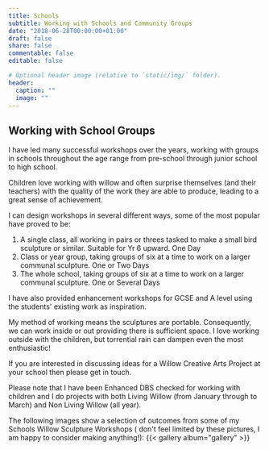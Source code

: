 ```yaml
---
title: Schools
subtitle: Working with Schools and Community Groups
date: "2018-06-28T00:00:00+01:00"
draft: false
share: false
commentable: false
editable: false

# Optional header image (relative to `static/img/` folder).
header:
  caption: ""
  image: ""
---
```

## Working with School Groups
I have led many successful workshops over the years, working with groups in schools throughout the age range 
from pre-school through junior school to high school.

Children love working with willow and often surprise themselves (and their teachers) with the quality 
of the work they are able to produce, leading to a great sense of achievement.

I can design workshops in several different ways, some of the most popular have proved to be:

1. A single class, all working in pairs or threes tasked to make a small bird sculpture or similar. Suitable for Yr 6 upward. One Day
2. Class or year group, taking groups of six at a time to work on a larger communal sculpture. One or Two Days
3. The whole school, taking groups of six at a time to work on a larger communal sculpture. One or Several Days

I have also provided enhancement workshops for GCSE and A level using the students' existing work as inspiration.

My method of working means the sculptures are portable. Consequently, we can work inside or out 
providing there is sufficient space. I love working outside with the children, but torrential 
rain can dampen even the most enthusiastic!

If you are interested in discussing ideas for a Willow Creative Arts Project at your school 
then please get in touch.

Please note that I have been Enhanced DBS checked for working with children and I do 
projects with both Living Willow (from January through to March) and Non Living Willow (all year).

The following images show a selection of outcomes from some of my Schools 
Willow Sculpture Workshops ( don't feel limited by these pictures, I am happy to 
consider making anything!):
{{< gallery album="gallery" >}}
